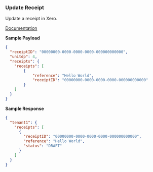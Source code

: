 ### Update Receipt

Update a receipt in Xero.

[Documentation](https://xeroapi.github.io/xero-node/accounting/index.html#api-Accounting-updateReceipt)

**Sample Payload**
```json
{
  "receiptID": "00000000-0000-0000-0000-000000000000",
  "unitdp": 4,
  "receipts": {
    "receipts": [
        {
            "reference": "Hello World",
            "receiptID": "00000000-0000-0000-0000-000000000000"
        }
    ]
  }
}
```

**Sample Response**
```json
{
  "tenant1": {
    "receipts": [
      {
        "receiptID": "00000000-0000-0000-0000-000000000000",
        "reference": "Hello World",
        "status": "DRAFT"
      }
    ]
  }
}
```
